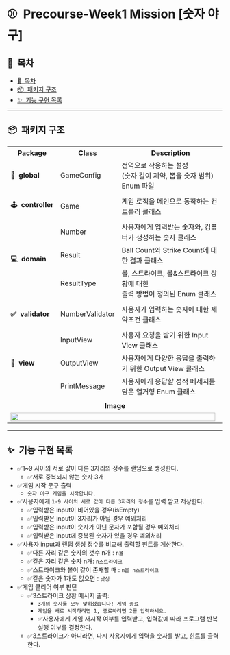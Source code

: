 # ⚾&nbsp;&nbsp;Precourse-Week1 Mission **[숫자 야구]**

## 💌&nbsp;&nbsp;목차

- [💌&nbsp;&nbsp;목차](#목차)
- [📦&nbsp;&nbsp;패키지 구조](#패키지-구조)
- [✨&nbsp;&nbsp;기능 구현 목록](#기능-구현-목록)

---

## 📦&nbsp;&nbsp;패키지 구조

<div align="center">
<table>
    <tr>
        <th align="center">Package</th>
        <th align="center">Class</th>
        <th align="center">Description</th>
    </tr>
    <tr>
        <td><b>📃&nbsp;&nbsp;global</b></td>
        <td>GameConfig</td>
        <td>전역으로 작용하는 설정<br/>(숫자 길이 제약, 뽑을 숫자 범위) Enum 파일</td>
    </tr>
    <tr><td colspan="3"></td></tr>
    <tr>
        <td><b>🕹&nbsp;&nbsp;controller</b></td>
        <td>Game</td>
        <td>게임 로직을 메인으로 동작하는 컨트롤러 클래스</td>
    </tr>
    <tr><td colspan="3"></td></tr>
    <tr>
        <td rowspan="3"><b>💻&nbsp;&nbsp;domain</b></td>
        <td>Number</td>
        <td>사용자에게 입력받는 숫자와, 컴퓨터가 생성하는 숫자 클래스
        </td>
    </tr>
    <tr>
        <td>Result</td>
        <td>Ball Count와 Strike Count에 대한 결과 클래스</td>
    </tr>
    <tr>
        <td>ResultType</td>
        <td>볼, 스트라이크, 볼&스트라이크 상황에 대한 <br/>출력 방법이 정의된 Enum 클래스</td>
    </tr>
    <tr><td colspan="3"></td></tr>
    <tr>
        <td><b>✅&nbsp;&nbsp;validator</b></td>
        <td>NumberValidator</td>
        <td>사용자가 입력하는 숫자에 대한 제약조건 클래스</td>
    </tr>
    <tr><td colspan="3"></td></tr>
    <tr>
        <td rowspan="3"><b>💬&nbsp;&nbsp;view</b></td>
        <td>InputView</td>
        <td>사용자 요청을 받기 위한 Input View 클래스</td>
    </tr>
    <tr>
        <td>OutputView</td>
        <td>사용자에게 다양한 응답을 출력하기 위한 Output View 클래스</td>
    </tr>
    <tr>
        <td>PrintMessage</td>
        <td>사용자에게 응답할 정적 메세지를 담은 열거형 Enum 클래스</td>
    </tr>
    <tr><td colspan="3"></td></tr>
    <tr>
        <td colspan="3" align="center"><b>Image</b></center></td>
    </tr>
    <tr>
        <td colspan="3"><img src="https://github.com/woowacourse-precourse/java-baseball-6/assets/112257466/9cf30277-2b69-4781-a80e-dfa9325598d7" width="99%"></td>
    </tr>

</table>
</div>

---

## ✨&nbsp;&nbsp;기능 구현 목록

- ✅1~9 사이의 서로 값이 다른 3자리의 정수를 랜덤으로 생성한다.
    - ✅서로 중복되지 않는 숫자 3개
- ✅게임 시작 문구 출력
    - `숫자 야구 게임을 시작합니다.`
- ✅사용자에게 `1-9 사이의 서로 값이 다른 3자리의 정수`를 입력 받고 저장한다.
    - ✅입력받은 input이 비어있을 경우(isEmpty)
    - ✅입력받은 input이 3자리가 아닐 경우 예외처리
    - ✅입력받은 input이 숫자가 아닌 문자가 포함될 경우 예외처리
    - ✅입력받은 input에 중복된 숫자가 있을 경우 예외처리
- ✅사용자 input과 랜덤 생성 정수를 비교해 출력할 힌트를 계산한다.
    - ✅다른 자리 같은 숫자의 갯수 n개 : `n볼`
    - ✅같은 자리 같은 숫자 n개: `n스트라이크`
    - ✅스트라이크와 볼이 같이 존재할 때 : `n볼 n스트라이크`
    - ✅같은 숫자가 1개도 없으면 : `낫싱`
- ✅게임 클리어 여부 판단
    - ✅3스트라이크 상황 메시지 출력:
        - `3개의 숫자를 모두 맞히셨습니다! 게임 종료`
        - `게임을 새로 시작하려면 1, 종료하려면 2를 입력하세요.`
        - ✅사용자에게 게임 재시작 여부를 입력받고, 입력값에 따라 프로그램 반복 실행 여부를 결정한다.
    - ✅3스트라이크가 아니라면, 다시 사용자에게 입력을 숫자를 받고, 힌트를 출력한다.
